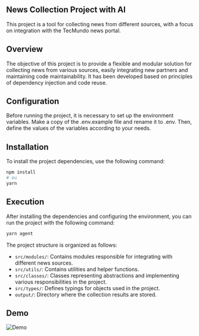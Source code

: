 ## News Collection Project with AI
This project is a tool for collecting news from different sources, with a focus on integration with the TecMundo news portal.

## Overview
The objective of this project is to provide a flexible and modular solution for collecting news from various sources, easily integrating new partners and maintaining code maintainability. It has been developed based on principles of dependency injection and code reuse.

## Configuration
Before running the project, it is necessary to set up the environment variables. Make a copy of the .env.example file and rename it to .env. Then, define the values of the variables according to your needs.

## Installation
To install the project dependencies, use the following command:

```bash
npm install
# ou
yarn
```

## Execution
After installing the dependencies and configuring the environment, you can run the project with the following command:

```bash
yarn agent
```

The project structure is organized as follows:

- `src/modules/`: Contains modules responsible for integrating with different news sources.
- `src/utils/`: Contains utilities and helper functions.
- `src/classes/`: Classes representing abstractions and implementing various responsibilities in the project.
- `src/types/`: Defines typings for objects used in the project.
- `output/`: Directory where the collection results are stored.

## Demo

![Demo](.doc/demo.gif)
